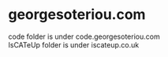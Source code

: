 # georgesoteriou.com
code folder is under code.georgesoteriou.com  
IsCATeUp folder is under iscateup.co.uk  
